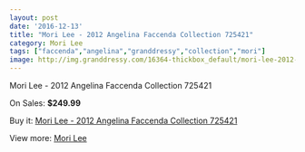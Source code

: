 ```yaml
---
layout: post
date: '2016-12-13'
title: "Mori Lee - 2012 Angelina Faccenda Collection 725421"
category: Mori Lee
tags: ["faccenda","angelina","granddressy","collection","mori"]
image: http://img.granddressy.com/16364-thickbox_default/mori-lee-2012-angelina-faccenda-collection-725421.jpg
---
```

Mori Lee - 2012 Angelina Faccenda Collection 725421

On Sales: **$249.99**
<a href="https://www.granddressy.com/en/mori-lee/15373-mori-lee-2012-angelina-faccenda-collection-725421.html"><amp-img layout="responsive" width="600" height="600" src="//img.granddressy.com/16364-thickbox_default/mori-lee-2012-angelina-faccenda-collection-725421.jpg" alt="Mori Lee - 2012 Angelina Faccenda Collection 725421 0" /></a>

Buy it: [Mori Lee - 2012 Angelina Faccenda Collection 725421](https://www.granddressy.com/en/mori-lee/15373-mori-lee-2012-angelina-faccenda-collection-725421.html "Mori Lee - 2012 Angelina Faccenda Collection 725421")

View more: [Mori Lee](https://www.granddressy.com/en/185-mori-lee "Mori Lee")